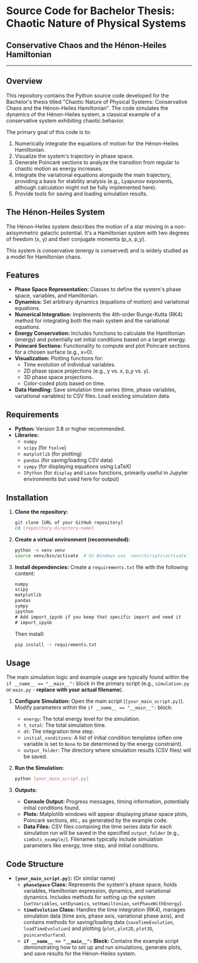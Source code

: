 # Source Code for Bachelor Thesis: Chaotic Nature of Physical Systems
## Conservative Chaos and the Hénon-Heiles Hamiltonian

---

## Overview

This repository contains the Python source code developed for the Bachelor's thesis titled "Chaotic Nature of Physical Systems: Conservative Chaos and the Hénon-Heiles Hamiltonian". The code simulates the dynamics of the Hénon-Heiles system, a classical example of a conservative system exhibiting chaotic behavior.

The primary goal of this code is to:
1.  Numerically integrate the equations of motion for the Hénon-Heiles Hamiltonian.
2.  Visualize the system's trajectory in phase space.
3.  Generate Poincaré sections to analyze the transition from regular to chaotic motion as energy increases.
4.  Integrate the variational equations alongside the main trajectory, providing a basis for stability analysis (e.g., Lyapunov exponents, although calculation might not be fully implemented here).
5.  Provide tools for saving and loading simulation results.

## The Hénon-Heiles System

The Hénon-Heiles system describes the motion of a star moving in a non-axisymmetric galactic potential. It's a Hamiltonian system with two degrees of freedom (x, y) and their conjugate momenta (p_x, p_y).

This system is conservative (energy is conserved) and is widely studied as a model for Hamiltonian chaos.

## Features

*   **Phase Space Representation:** Classes to define the system's phase space, variables, and Hamiltonian.
*   **Dynamics:** Set arbitrary dynamics (equations of motion) and variational equations.
*   **Numerical Integration:** Implements the 4th-order Runge-Kutta (RK4) method for integrating both the main system and the variational equations.
*   **Energy Conservation:** Includes functions to calculate the Hamiltonian (energy) and potentially set initial conditions based on a target energy.
*   **Poincaré Sections:** Functionality to compute and plot Poincaré sections for a chosen surface (e.g., x=0).
*   **Visualization:** Plotting functions for:
    *   Time evolution of individual variables.
    *   2D phase space projections (e.g., y vs. x, p_y vs. y).
    *   3D phase space projections.
    *   Color-coded plots based on time.
*   **Data Handling:** Save simulation time series (time, phase variables, variational variables) to CSV files. Load existing simulation data.

## Requirements

*   **Python:** Version 3.8 or higher recommended.
*   **Libraries:**
    *   `numpy`
    *   `scipy` (for `fsolve`)
    *   `matplotlib` (for plotting)
    *   `pandas` (for saving/loading CSV data)
    *   `sympy` (for displaying equations using LaTeX)
    *   `IPython` (for `display` and `Latex` functions, primarily useful in Jupyter environments but used here for output)

## Installation

1.  **Clone the repository:**
    ```bash
    git clone [URL of your GitHub repository]
    cd [repository-directory-name]
    ```

2.  **Create a virtual environment (recommended):**
    ```bash
    python -m venv venv
    source venv/bin/activate  # On Windows use `venv\Scripts\activate`
    ```

3.  **Install dependencies:**
    Create a `requirements.txt` file with the following content:
    ```txt
    numpy
    scipy
    matplotlib
    pandas
    sympy
    ipython
    # Add import_ipynb if you keep that specific import and need it
    # import_ipynb
    ```
    Then install:
    ```bash
    pip install -r requirements.txt
    ```

## Usage

The main simulation logic and example usage are typically found within the `if __name__ == "__main__":` block in the primary script (e.g., `simulation.py` or `main.py` - **replace with your actual filename**).

1.  **Configure Simulation:** Open the main script (`[your_main_script.py]`). Modify parameters within the `if __name__ == "__main__":` block:
    *   `energy`: The total energy level for the simulation.
    *   `t_total`: The total simulation time.
    *   `dt`: The integration time step.
    *   `initial_conditions`: A list of initial condition templates (often one variable is set to `None` to be determined by the energy constraint).
    *   `output_folder`: The directory where simulation results (CSV files) will be saved.

2.  **Run the Simulation:**
    ```bash
    python [your_main_script.py]
    ```

3.  **Outputs:**
    *   **Console Output:** Progress messages, timing information, potentially initial conditions found.
    *   **Plots:** Matplotlib windows will appear displaying phase space plots, Poincaré sections, etc., as generated by the example code.
    *   **Data Files:** CSV files containing the time series data for each simulation run will be saved in the specified `output_folder` (e.g., `simOuts_example/`). Filenames typically include simulation parameters like energy, time step, and initial conditions.

## Code Structure

*   **`[your_main_script.py]`:** (Or similar name)
    *   **`phaseSpace` Class:** Represents the system's phase space, holds variables, Hamiltonian expression, dynamics, and variational dynamics. Includes methods for setting up the system (`setVariables`, `setDynamics`, `setHamiltonian`, `setPhaseWithEnergy`).
    *   **`timeEvolution` Class:** Handles the time integration (RK4), manages simulation data (time axis, phase axis, variational phase axis), and contains methods for saving/loading data (`saveTimeEvolution`, `loadTimeEvolution`) and plotting (`plot`, `plot2D`, `plot3D`, `poincareSurface`).
    *   **`if __name__ == "__main__":` Block:** Contains the example script demonstrating how to set up and run simulations, generate plots, and save results for the Hénon-Heiles system.
